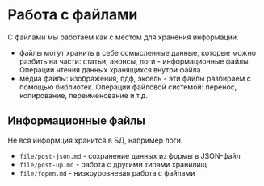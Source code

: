 # Работа с файлами
С файлами мы работаем как с местом для хранения информации.
- файлы могут хранить в себе осмысленные данные, которые можно разбить на части: статьи, анонсы, логи - информационные файлы. Операции чтения данных хранящихся внутри файла.
- медиа файлы: изображения, пдф, эксель - эти файлы разбираем с помощью библиотек. Операции файловой системой: перенос, копирование, переименование и т.д.

## Информационные файлы
Не вся информция хранится в БД, например логи.

- `file/post-json.md` - сохранение данных из формы в JSON-файл
- `file/post-up.md` - работа с другими типами хранилищ
- `file/fopen.md` - низкоуровневая работа с файлами
